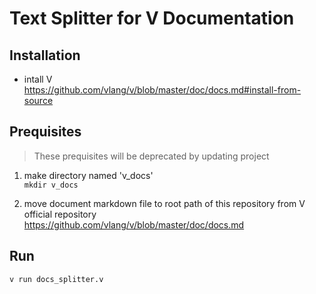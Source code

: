 # Text Splitter for V Documentation

## Installation
- intall V<br>
https://github.com/vlang/v/blob/master/doc/docs.md#install-from-source

## Prequisites
> These prequisites will be deprecated by updating project

1. make directory named 'v_docs'<br>
`mkdir v_docs`

2. move document markdown file to root path of this repository from V official repository<br>
https://github.com/vlang/v/blob/master/doc/docs.md

## Run
`v run docs_splitter.v`
